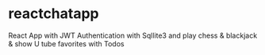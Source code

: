 # reactchatapp
React App with JWT Authentication with Sqllite3 and play chess &amp; blackjack &amp; show U tube favorites with Todos
